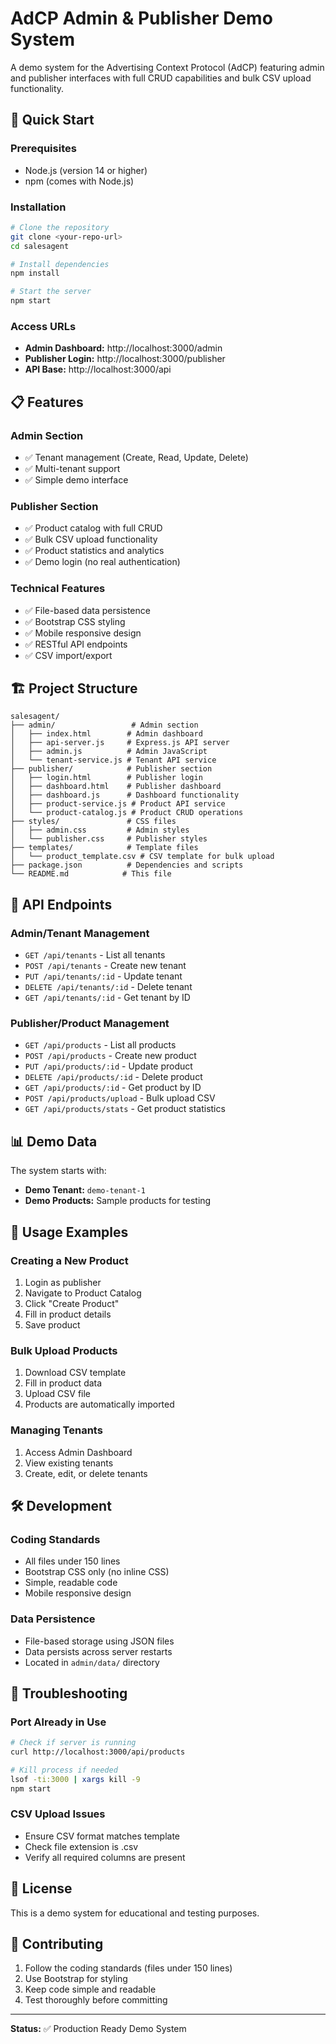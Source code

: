 # AdCP Admin & Publisher Demo System

A demo system for the Advertising Context Protocol (AdCP) featuring admin and publisher interfaces with full CRUD capabilities and bulk CSV upload functionality.

## 🚀 Quick Start

### Prerequisites
- Node.js (version 14 or higher)
- npm (comes with Node.js)

### Installation
```bash
# Clone the repository
git clone <your-repo-url>
cd salesagent

# Install dependencies
npm install

# Start the server
npm start
```

### Access URLs
- **Admin Dashboard:** http://localhost:3000/admin
- **Publisher Login:** http://localhost:3000/publisher
- **API Base:** http://localhost:3000/api

## 📋 Features

### Admin Section
- ✅ Tenant management (Create, Read, Update, Delete)
- ✅ Multi-tenant support
- ✅ Simple demo interface

### Publisher Section
- ✅ Product catalog with full CRUD
- ✅ Bulk CSV upload functionality
- ✅ Product statistics and analytics
- ✅ Demo login (no real authentication)

### Technical Features
- ✅ File-based data persistence
- ✅ Bootstrap CSS styling
- ✅ Mobile responsive design
- ✅ RESTful API endpoints
- ✅ CSV import/export

## 🏗️ Project Structure

```
salesagent/
├── admin/                 # Admin section
│   ├── index.html        # Admin dashboard
│   ├── api-server.js     # Express.js API server
│   ├── admin.js          # Admin JavaScript
│   └── tenant-service.js # Tenant API service
├── publisher/            # Publisher section
│   ├── login.html        # Publisher login
│   ├── dashboard.html    # Publisher dashboard
│   ├── dashboard.js      # Dashboard functionality
│   ├── product-service.js # Product API service
│   └── product-catalog.js # Product CRUD operations
├── styles/               # CSS files
│   ├── admin.css         # Admin styles
│   └── publisher.css     # Publisher styles
├── templates/            # Template files
│   └── product_template.csv # CSV template for bulk upload
├── package.json          # Dependencies and scripts
└── README.md            # This file
```

## 🔧 API Endpoints

### Admin/Tenant Management
- `GET /api/tenants` - List all tenants
- `POST /api/tenants` - Create new tenant
- `PUT /api/tenants/:id` - Update tenant
- `DELETE /api/tenants/:id` - Delete tenant
- `GET /api/tenants/:id` - Get tenant by ID

### Publisher/Product Management
- `GET /api/products` - List all products
- `POST /api/products` - Create new product
- `PUT /api/products/:id` - Update product
- `DELETE /api/products/:id` - Delete product
- `GET /api/products/:id` - Get product by ID
- `POST /api/products/upload` - Bulk upload CSV
- `GET /api/products/stats` - Get product statistics

## 📊 Demo Data

The system starts with:
- **Demo Tenant:** `demo-tenant-1`
- **Demo Products:** Sample products for testing

## 🎯 Usage Examples

### Creating a New Product
1. Login as publisher
2. Navigate to Product Catalog
3. Click "Create Product"
4. Fill in product details
5. Save product

### Bulk Upload Products
1. Download CSV template
2. Fill in product data
3. Upload CSV file
4. Products are automatically imported

### Managing Tenants
1. Access Admin Dashboard
2. View existing tenants
3. Create, edit, or delete tenants

## 🛠️ Development

### Coding Standards
- All files under 150 lines
- Bootstrap CSS only (no inline CSS)
- Simple, readable code
- Mobile responsive design

### Data Persistence
- File-based storage using JSON files
- Data persists across server restarts
- Located in `admin/data/` directory

## 🚨 Troubleshooting

### Port Already in Use
```bash
# Check if server is running
curl http://localhost:3000/api/products

# Kill process if needed
lsof -ti:3000 | xargs kill -9
npm start
```

### CSV Upload Issues
- Ensure CSV format matches template
- Check file extension is .csv
- Verify all required columns are present

## 📝 License

This is a demo system for educational and testing purposes.

## 🤝 Contributing

1. Follow the coding standards (files under 150 lines)
2. Use Bootstrap for styling
3. Keep code simple and readable
4. Test thoroughly before committing

---

**Status:** ✅ Production Ready Demo System
